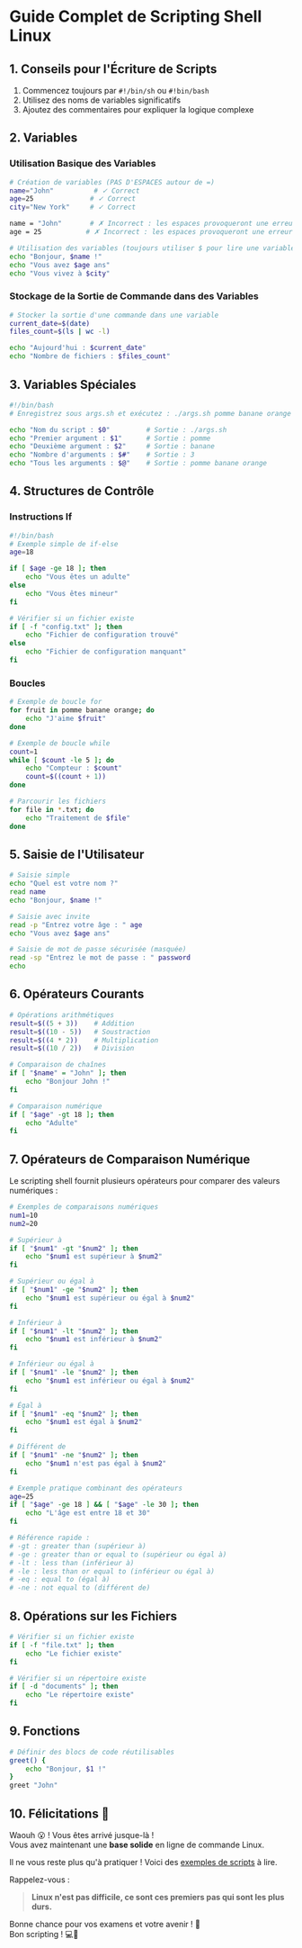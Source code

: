 # Guide Complet de Scripting Shell Linux

## 1. Conseils pour l'Écriture de Scripts

1. Commencez toujours par `#!/bin/sh` ou `#!bin/bash`
2. Utilisez des noms de variables significatifs
3. Ajoutez des commentaires pour expliquer la logique complexe

## 2. Variables

### Utilisation Basique des Variables

```bash
# Création de variables (PAS D'ESPACES autour de =)
name="John"          # ✓ Correct
age=25              # ✓ Correct
city="New York"     # ✓ Correct

name = "John"       # ✗ Incorrect : les espaces provoqueront une erreur
age = 25           # ✗ Incorrect : les espaces provoqueront une erreur

# Utilisation des variables (toujours utiliser $ pour lire une variable)
echo "Bonjour, $name !"
echo "Vous avez $age ans"
echo "Vous vivez à $city"
```

### Stockage de la Sortie de Commande dans des Variables

```bash
# Stocker la sortie d'une commande dans une variable
current_date=$(date)
files_count=$(ls | wc -l)

echo "Aujourd'hui : $current_date"
echo "Nombre de fichiers : $files_count"
```

## 3. Variables Spéciales

```bash
#!/bin/bash
# Enregistrez sous args.sh et exécutez : ./args.sh pomme banane orange

echo "Nom du script : $0"         # Sortie : ./args.sh
echo "Premier argument : $1"      # Sortie : pomme
echo "Deuxième argument : $2"     # Sortie : banane
echo "Nombre d'arguments : $#"    # Sortie : 3
echo "Tous les arguments : $@"    # Sortie : pomme banane orange
```

## 4. Structures de Contrôle

### Instructions If

```bash
#!/bin/bash
# Exemple simple de if-else
age=18

if [ $age -ge 18 ]; then
    echo "Vous êtes un adulte"
else
    echo "Vous êtes mineur"
fi

# Vérifier si un fichier existe
if [ -f "config.txt" ]; then
    echo "Fichier de configuration trouvé"
else
    echo "Fichier de configuration manquant"
fi
```

### Boucles

```bash
# Exemple de boucle for
for fruit in pomme banane orange; do
    echo "J'aime $fruit"
done

# Exemple de boucle while
count=1
while [ $count -le 5 ]; do
    echo "Compteur : $count"
    count=$((count + 1))
done

# Parcourir les fichiers
for file in *.txt; do
    echo "Traitement de $file"
done
```

## 5. Saisie de l'Utilisateur

```bash
# Saisie simple
echo "Quel est votre nom ?"
read name
echo "Bonjour, $name !"

# Saisie avec invite
read -p "Entrez votre âge : " age
echo "Vous avez $age ans"

# Saisie de mot de passe sécurisée (masquée)
read -sp "Entrez le mot de passe : " password
echo
```

## 6. Opérateurs Courants

```bash
# Opérations arithmétiques
result=$((5 + 3))    # Addition
result=$((10 - 5))   # Soustraction
result=$((4 * 2))    # Multiplication
result=$((10 / 2))   # Division

# Comparaison de chaînes
if [ "$name" = "John" ]; then
    echo "Bonjour John !"
fi

# Comparaison numérique
if [ "$age" -gt 18 ]; then
    echo "Adulte"
fi
```

## 7. Opérateurs de Comparaison Numérique

Le scripting shell fournit plusieurs opérateurs pour comparer des valeurs numériques :

```bash
# Exemples de comparaisons numériques
num1=10
num2=20

# Supérieur à
if [ "$num1" -gt "$num2" ]; then
    echo "$num1 est supérieur à $num2"
fi

# Supérieur ou égal à
if [ "$num1" -ge "$num2" ]; then
    echo "$num1 est supérieur ou égal à $num2"
fi

# Inférieur à
if [ "$num1" -lt "$num2" ]; then
    echo "$num1 est inférieur à $num2"
fi

# Inférieur ou égal à
if [ "$num1" -le "$num2" ]; then
    echo "$num1 est inférieur ou égal à $num2"
fi

# Égal à
if [ "$num1" -eq "$num2" ]; then
    echo "$num1 est égal à $num2"
fi

# Différent de
if [ "$num1" -ne "$num2" ]; then
    echo "$num1 n'est pas égal à $num2"
fi

# Exemple pratique combinant des opérateurs
age=25
if [ "$age" -ge 18 ] && [ "$age" -le 30 ]; then
    echo "L'âge est entre 18 et 30"
fi

# Référence rapide :
# -gt : greater than (supérieur à)
# -ge : greater than or equal to (supérieur ou égal à)
# -lt : less than (inférieur à)
# -le : less than or equal to (inférieur ou égal à)
# -eq : equal to (égal à)
# -ne : not equal to (différent de)
```

## 8. Opérations sur les Fichiers

```bash
# Vérifier si un fichier existe
if [ -f "file.txt" ]; then
    echo "Le fichier existe"
fi

# Vérifier si un répertoire existe
if [ -d "documents" ]; then
    echo "Le répertoire existe"
fi
```

## 9. Fonctions

```bash
# Définir des blocs de code réutilisables
greet() {
    echo "Bonjour, $1 !"
}
greet "John"
```

## **10. Félicitations 🎉**

Waouh 😮 ! Vous êtes arrivé jusque-là !  
Vous avez maintenant une **base solide** en ligne de commande Linux.

Il ne vous reste plus qu'à pratiquer ! Voici des [exemples de scripts](https://github.com/titanknis/ISIMM-L1-Info-Cours/tree/main/Systeme%20d'exploitation/MySummary/ExampleScripts) à lire.

Rappelez-vous :

> **Linux n'est pas difficile, ce sont ces premiers pas qui sont les plus durs.**

Bonne chance pour vos examens et votre avenir ! 🚀  
Bon scripting ! 💻🎉
